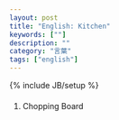 ```yaml
---
layout: post
title: "English: Kitchen"
keywords: [""]
description: ""
category: "言葉"
tags: ["english"]
---
```

{% include JB/setup %}

####
1. Chopping Board

